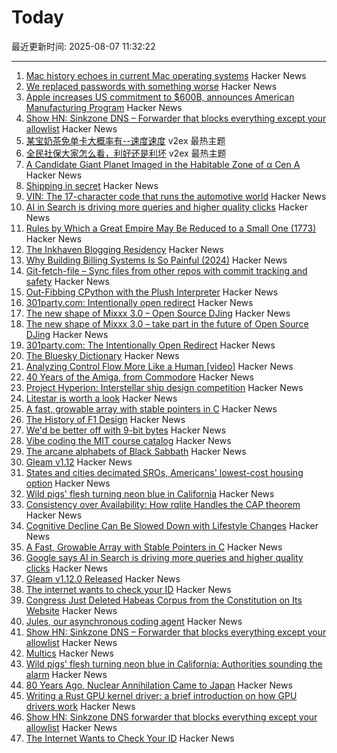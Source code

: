 # Today

最近更新时间: 2025-08-07 11:32:22

--- 
1. [Mac history echoes in current Mac operating systems](http://tenfourfox.blogspot.com/2025/08/mac-history-echoes-in-mac-operating.html) Hacker News
2. [We replaced passwords with something worse](https://blog.danielh.cc/blog/passwords) Hacker News
3. [Apple increases US commitment to $600B, announces American Manufacturing Program](https://www.apple.com/newsroom/2025/08/apple-increases-us-commitment-to-600-billion-usd-announces-ambitious-program/) Hacker News
4. [Show HN: Sinkzone DNS – Forwarder that blocks everything except your allowlist](https://github.com/berbyte/sinkzone40) Hacker News
5. [某宝奶茶免单卡大概率有--速度速度](https://www.v2ex.com/t/1150540) v2ex 最热主题
6. [全民社保大家怎么看，利好还是利坏](https://www.v2ex.com/t/1150537) v2ex 最热主题
7. [A Candidate Giant Planet Imaged in the Habitable Zone of α Cen A](https://arxiv.org/abs/2508.03814) Hacker News
8. [Shipping in secret](https://app.radicle.xyz/nodes/iris.radicle.xyz/rad%3Az3QSFnEiK9Gp92A8hN459jVh8B58v/tree/hello.md) Hacker News
9. [VIN: The 17-character code that runs the automotive world](https://cardog.app/blog/whats-a-vin) Hacker News
10. [AI in Search is driving more queries and higher quality clicks](https://blog.google/products/search/ai-search-driving-more-queries-higher-quality-clicks/) Hacker News
11. [Rules by Which a Great Empire May Be Reduced to a Small One (1773)](https://founders.archives.gov/documents/Franklin/01-20-02-0213) Hacker News
12. [The Inkhaven Blogging Residency](https://www.inkhaven.blog/) Hacker News
13. [Why Building Billing Systems Is So Painful (2024)](https://www.dmitry.ie/2024/why-building-billing-systems-is-so-painful) Hacker News
14. [Git-fetch-file – Sync files from other repos with commit tracking and safety](https://github.com/andrewmcwattersandco/git-fetch-file) Hacker News
15. [Out-Fibbing CPython with the Plush Interpreter](https://pointersgonewild.com/2025-08-06-out-fibbing-cpython-with-the-plush-interpreter/) Hacker News
16. [301party.com: Intentionally open redirect](https://301party.com/) Hacker News
17. [The new shape of Mixxx 3.0 – Open Source DJing](https://mixxx.org/news/2025-08-06-qml-project/) Hacker News
18. [The new shape of Mixxx 3.0 – take part in the future of Open Source DJing](https://mixxx.org/news/2025-08-06-qml-project/) Hacker News
19. [301party.com: The Intentionally Open Redirect](https://301party.com/) Hacker News
20. [The Bluesky Dictionary](https://www.avibagla.com/blueskydictionary/) Hacker News
21. [Analyzing Control Flow More Like a Human [video]](http://wonks.github.io/germane/summer2025/2025/08/06/germane.html) Hacker News
22. [40 Years of the Amiga, from Commodore](https://www.goto10retro.com/p/40-years-of-the-amiga-from-commodore) Hacker News
23. [Project Hyperion: Interstellar ship design competition](https://www.projecthyperion.org) Hacker News
24. [Litestar is worth a look](https://www.b-list.org/weblog/2025/aug/06/litestar/) Hacker News
25. [A fast, growable array with stable pointers in C](https://danielchasehooper.com/posts/segment_array/) Hacker News
26. [The History of F1 Design](https://www.espn.com/espn/feature/story/_/id/43832710/how-f1-evolved-1950-where-headed-2026) Hacker News
27. [We'd be better off with 9-bit bytes](https://pavpanchekha.com/blog/9bit.html) Hacker News
28. [Vibe coding the MIT course catalog](https://stackdiver.com/posts/vibe-coding-the-mit-course-catalog/) Hacker News
29. [The arcane alphabets of Black Sabbath](https://fontsinuse.com/uses/35835/the-arcane-alphabets-of-black-sabbath) Hacker News
30. [Gleam v1.12](https://github.com/gleam-lang/gleam/blob/main/changelog/v1.12.md) Hacker News
31. [States and cities decimated SROs, Americans' lowest-cost housing option](https://www.pew.org/en/research-and-analysis/issue-briefs/2025/07/how-states-and-cities-decimated-americans-lowest-cost-housing-option) Hacker News
32. [Wild pigs' flesh turning neon blue in California](https://phys.org/news/2025-08-wild-pigs-flesh-neon-blue.html) Hacker News
33. [Consistency over Availability: How rqlite Handles the CAP theorem](https://philipotoole.com/consistency-over-availability-how-rqlite-handles-the-cap-theorem/) Hacker News
34. [Cognitive Decline Can Be Slowed Down with Lifestyle Changes](https://www.smithsonianmag.com/smart-news/cognitive-decline-can-be-slowed-down-with-lifestyle-changes-from-diet-to-exercise-and-social-time-new-study-suggests-180987077/) Hacker News
35. [A Fast, Growable Array with Stable Pointers in C](https://danielchasehooper.com/posts/segment_array/) Hacker News
36. [Google says AI in Search is driving more queries and higher quality clicks](https://blog.google/products/search/ai-search-driving-more-queries-higher-quality-clicks/) Hacker News
37. [Gleam v1.12.0 Released](https://github.com/gleam-lang/gleam/blob/main/changelog/v1.12.md) Hacker News
38. [The internet wants to check your ID](https://www.newyorker.com/culture/infinite-scroll/the-internet-wants-to-check-your-id) Hacker News
39. [Congress Just Deleted Habeas Corpus from the Constitution on Its Website](https://abovethelaw.com/2025/08/congress-just-deleted-habeas-corpus-from-the-constitution-on-its-website/) Hacker News
40. [Jules, our asynchronous coding agent](https://blog.google/technology/google-labs/jules-now-available/) Hacker News
41. [Show HN: Sinkzone DNS – Forwarder that blocks everything except your allowlist](https://github.com/berbyte/sinkzone) Hacker News
42. [Multics](https://www.multicians.org/multics.html) Hacker News
43. [Wild pigs' flesh turning neon blue in California: Authorities sounding the alarm](https://phys.org/news/2025-08-wild-pigs-flesh-neon-blue.html) Hacker News
44. [80 Years Ago, Nuclear Annihilation Came to Japan](https://www.nytimes.com/2025/08/05/world/asia/hiroshima-nagasaki-japan-nuclear-photos.html) Hacker News
45. [Writing a Rust GPU kernel driver: a brief introduction on how GPU drivers work](https://www.collabora.com/news-and-blog/blog/2025/08/06/writing-a-rust-gpu-kernel-driver-a-brief-introduction-on-how-gpu-drivers-work/) Hacker News
46. [Show HN: Sinkzone DNS forwarder that blocks everything except your allowlist](https://github.com/berbyte/sinkzone) Hacker News
47. [The Internet Wants to Check Your ID](https://www.newyorker.com/culture/infinite-scroll/the-internet-wants-to-check-your-id) Hacker News
